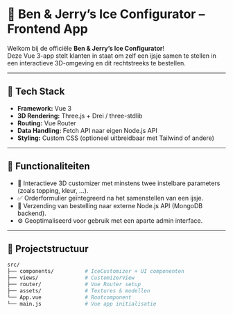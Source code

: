 # 🍨 Ben & Jerry’s Ice Configurator – Frontend App

Welkom bij de officiële **Ben & Jerry’s Ice Configurator**!  
Deze Vue 3-app stelt klanten in staat om zelf een ijsje samen te stellen in een interactieve 3D-omgeving en dit rechtstreeks te bestellen.

---

## 🧱 Tech Stack

- **Framework:** Vue 3
- **3D Rendering:** Three.js + Drei / three-stdlib
- **Routing:** Vue Router
- **Data Handling:** Fetch API naar eigen Node.js API
- **Styling:** Custom CSS (optioneel uitbreidbaar met Tailwind of andere)

---

## 🔧 Functionaliteiten

- 🔄 Interactieve 3D customizer met minstens twee instelbare parameters (zoals topping, kleur, ...).
- ✅ Orderformulier geïntegreerd na het samenstellen van een ijsje.
- 📡 Verzending van bestelling naar externe Node.js API (MongoDB backend).
- ⚙️ Geoptimaliseerd voor gebruik met een aparte admin interface.

---

## 🚀 Projectstructuur

```bash
src/
├── components/          # IceCustomizer + UI componenten
├── views/               # CustomizerView
├── router/              # Vue Router setup
├── assets/              # Textures & modellen
└── App.vue              # Rootcomponent
└── main.js              # Vue app initialisatie
```